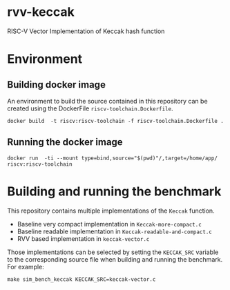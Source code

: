 # rvv-keccak
RISC-V Vector Implementation of Keccak hash function 


# Environment

## Building docker image

An environment to build the source contained in this repository can be created using the DockerFile `riscv-toolchain.Dockerfile`.

```
docker build  -t riscv:riscv-toolchain -f riscv-toolchain.Dockerfile .
```

## Running the docker image

```
docker run  -ti --mount type=bind,source="$(pwd)"/,target=/home/app/ riscv:riscv-toolchain
```

# Building and running the benchmark

This repository contains multiple implementations of the `Keccak` function.

- Baseline very compact implementation in `Keccak-more-compact.c`
- Baseline readable implementation in `Keccak-readable-and-compact.c`
- RVV based implementation in `keccak-vector.c`


Those implementations can be selected by setting the `KECCAK_SRC` variable to the corresponding source file when building and running the benchmark.
For example:

```
make sim_bench_keccak KECCAK_SRC=keccak-vector.c
```